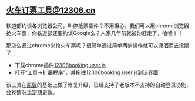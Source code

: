 火车订票工具@12306.cn
------

[1]: https://github.com/zzdhidden "2012版本订票工具"
[2]: https://github.com/larryhou/12306/raw/master/12306booking.user.js "chrome火车订票插件"

铁道部约谈各浏览器公司，叫停抢票插件？不用担心，我们可以用chrome浏览器抢火车票，你铁道部还要约谈Google么？人家几年前就被你赶走了，哈哈！！  
  
那怎么通过chrome来抢火车票呢？很简单通过简单两步操作就可以潇洒滴去抢票了：  
* 下载chrome插件[12306booking.user.js][2]
* 打开“工具->扩展程序”，并拖拽12306booking.user.js到该界面
  
该工具在[原版][1]的基础上做了修复升级，已经支持了老版本不支持的自动登录功能，会视情况比定期更新。